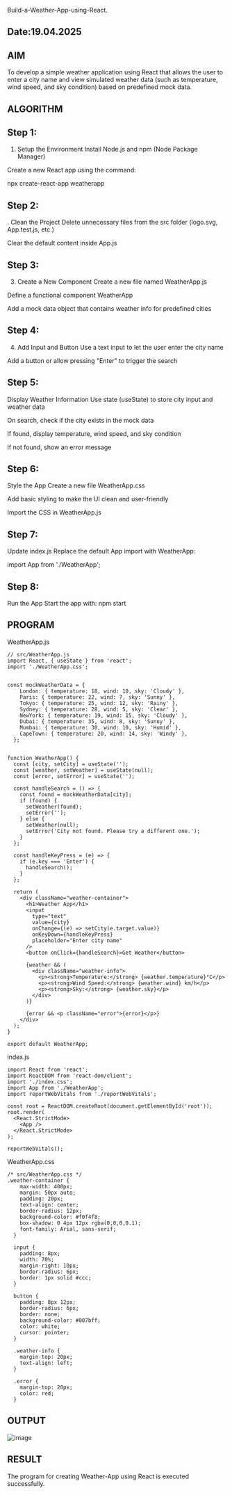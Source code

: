 Build-a-Weather-App-using-React.
## Date:19.04.2025

## AIM
To develop a simple weather application using React that allows the user to enter a city name and view simulated weather data (such as temperature, wind speed, and sky condition) based on predefined mock data.

## ALGORITHM
## Step 1:
1. Setup the Environment
Install Node.js and npm (Node Package Manager)

Create a new React app using the command:

npx create-react-app weatherapp
## Step 2:
. Clean the Project
Delete unnecessary files from the src folder (logo.svg, App.test.js, etc.)

Clear the default content inside App.js
## Step 3:
3. Create a New Component
Create a new file named WeatherApp.js

Define a functional component WeatherApp

Add a mock data object that contains weather info for predefined cities
## Step 4:
4. Add Input and Button
Use a text input to let the user enter the city name

Add a button or allow pressing "Enter" to trigger the search
## Step 5:
 Display Weather Information
Use state (useState) to store city input and weather data

On search, check if the city exists in the mock data

If found, display temperature, wind speed, and sky condition

If not found, show an error message
## Step 6:
 Style the App
Create a new file WeatherApp.css

Add basic styling to make the UI clean and user-friendly

Import the CSS in WeatherApp.js
## Step 7:
Update index.js
Replace the default App import with WeatherApp:

import App from './WeatherApp';
## Step 8:
Run the App
Start the app with:
npm start


## PROGRAM

WeatherApp.js
```
// src/WeatherApp.js
import React, { useState } from 'react';
import './WeatherApp.css';


const mockWeatherData = {
    London: { temperature: 18, wind: 10, sky: 'Cloudy' },
    Paris: { temperature: 22, wind: 7, sky: 'Sunny' },
    Tokyo: { temperature: 25, wind: 12, sky: 'Rainy' },
    Sydney: { temperature: 28, wind: 5, sky: 'Clear' },
    NewYork: { temperature: 19, wind: 15, sky: 'Cloudy' },
    Dubai: { temperature: 35, wind: 8, sky: 'Sunny' },
    Mumbai: { temperature: 30, wind: 10, sky: 'Humid' },
    CapeTown: { temperature: 20, wind: 14, sky: 'Windy' },
  };
  

function WeatherApp() {
  const [city, setCity] = useState('');
  const [weather, setWeather] = useState(null);
  const [error, setError] = useState('');

  const handleSearch = () => {
    const found = mockWeatherData[city];
    if (found) {
      setWeather(found);
      setError('');
    } else {
      setWeather(null);
      setError('City not found. Please try a different one.');
    }
  };

  const handleKeyPress = (e) => {
    if (e.key === 'Enter') {
      handleSearch();
    }
  };

  return (
    <div className="weather-container">
      <h1>Weather App</h1>
      <input
        type="text"
        value={city}
        onChange={(e) => setCity(e.target.value)}
        onKeyDown={handleKeyPress}
        placeholder="Enter city name"
      />
      <button onClick={handleSearch}>Get Weather</button>

      {weather && (
        <div className="weather-info">
          <p><strong>Temperature:</strong> {weather.temperature}°C</p>
          <p><strong>Wind Speed:</strong> {weather.wind} km/h</p>
          <p><strong>Sky:</strong> {weather.sky}</p>
        </div>
      )}

      {error && <p className="error">{error}</p>}
    </div>
  );
}

export default WeatherApp;
```
index.js
```
import React from 'react';
import ReactDOM from 'react-dom/client';
import './index.css';
import App from './WeatherApp';
import reportWebVitals from './reportWebVitals';

const root = ReactDOM.createRoot(document.getElementById('root'));
root.render(
  <React.StrictMode>
    <App />
  </React.StrictMode>
);

reportWebVitals();
```
WeatherApp.css
```
/* src/WeatherApp.css */
.weather-container {
    max-width: 400px;
    margin: 50px auto;
    padding: 20px;
    text-align: center;
    border-radius: 12px;
    background-color: #f0f4f8;
    box-shadow: 0 4px 12px rgba(0,0,0,0.1);
    font-family: Arial, sans-serif;
  }
  
  input {
    padding: 8px;
    width: 70%;
    margin-right: 10px;
    border-radius: 6px;
    border: 1px solid #ccc;
  }
  
  button {
    padding: 8px 12px;
    border-radius: 6px;
    border: none;
    background-color: #007bff;
    color: white;
    cursor: pointer;
  }
  
  .weather-info {
    margin-top: 20px;
    text-align: left;
  }
  
  .error {
    margin-top: 20px;
    color: red;
  }
  ```


## OUTPUT
![image](https://github.com/user-attachments/assets/26a0743d-b2b2-4338-ad38-2281d2b888de)
## RESULT
The program for creating Weather-App using React is executed successfully.
